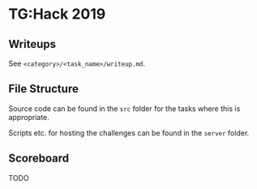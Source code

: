 # TG:Hack 2019


## Writeups
See `<category>/<task_name>/writeup.md`.


## File Structure
Source code can be found in the `src` folder for the tasks where this is
appropriate.

Scripts etc. for hosting the challenges can be found in the `server` folder.


## Scoreboard
TODO
